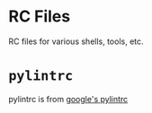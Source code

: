 # RC Files

RC files for various shells, tools, etc.

# `pylintrc`
pylintrc is from [google's
pylintrc](https://github.com/google/styleguide/blob/gh-pages/pylintrc)
